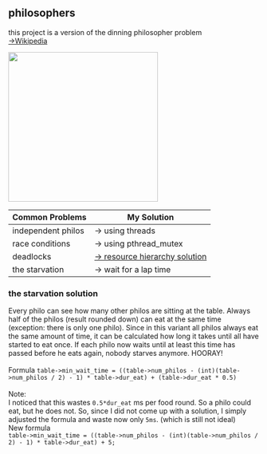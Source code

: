 ## philosophers
this project is a version of the dinning philosopher problem <br>
[->Wikipedia](https://en.wikipedia.org/wiki/Dining_philosophers_problem)
<br>

<img src="https://upload.wikimedia.org/wikipedia/commons/thumb/7/7b/An_illustration_of_the_dining_philosophers_problem.png/800px-An_illustration_of_the_dining_philosophers_problem.png" width="300" />

| Common Problems  | My Solution |
| ------------- | ------------- |
| independent philos                | -> using threads  |
| race conditions                   | -> using pthread_mutex  |
| deadlocks                         | [-> resource hierarchy solution]([https://www.mathworks.com/help/simevents/ug/dining-philosophers-problem.html](https://medium.com/science-journal/the-dining-philosophers-problem-fded861c37ed)https://medium.com/science-journal/the-dining-philosophers-problem-fded861c37ed)  |
| the starvation                    | -> wait for a lap time |

### the starvation solution
Every philo can see how many other philos are sitting at the table. Always half of the philos (result rounded down) can eat at the same time (exception: there is only one philo). Since in this variant all philos always eat the same amount of time, it can be calculated how long it takes until all have started to eat once. If each philo now waits until at least this time has passed before he eats again, nobody starves anymore. HOORAY! <br><br>
Formula
``` table->min_wait_time = ((table->num_philos - (int)(table->num_philos / 2) - 1) * table->dur_eat) + (table->dur_eat * 0.5) ``` <br><br>
Note:<br>
I noticed that this wastes ```0.5*dur_eat``` ms per food round. So a philo could eat, but he does not.
So, since I did not come up with a solution, I simply adjusted the formula and waste now only ```5ms```. (which is still not ideal)<br>
New formula<br>
``` table->min_wait_time = ((table->num_philos - (int)(table->num_philos / 2) - 1) * table->dur_eat) + 5; ```